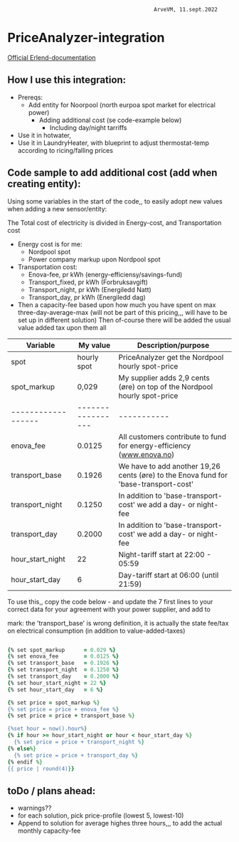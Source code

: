                                                   ArveVM, 11.sept.2022
# PriceAnalyzer-integration
[Official Erlend-documentation](https://github.com/erlendsellie/priceanalyzer)




## How I use this integration:  
- Prereqs:
  - Add entity for Noorpool (north eurpoa spot market for electrical power)
    - Adding additional cost (se code-example below)
      - Including day/night tarriffs
- Use it in hotwater, 
- Use it in LaundryHeater, with blueprint to adjust thermostat-temp according to ricing/falling prices


## Code sample to add additional cost (add when creating entity):  

Using some variables in the start of the code,, to easily adopt new values when adding a new sensor/entity:

The Total cost of electricity is divided in Energy-cost, and Transportation cost
- Energy cost is for me:
  - Nordpool spot
  - Power company markup upon Nordpool spot
- Transportation cost:
  - Enova-fee, pr kWh (energy-efficiensy/savings-fund)
  - Transport_fixed, pr kWh (Forbruksavgift)  
  - Transport_night, pr kWh (Energiledd Natt)
  - Transport_day, pr kWh (Energiledd dag)
- Then a capacity-fee based upon how much you have spent on max three-day-average-max  (will not be part of this pricing,,, will have to be set up in different solution)
Then of-course there will be added the usual value added tax upon them all


| Variable           | My value          | Description/purpose |
| ----------         | ----------------- | ------------------- |
| spot               | hourly spot       | PriceAnalyzer get the Nordpool hourly spot-price
| spot_markup        | 0,029             | My supplier adds 2,9 cents (øre) on top of the Nordpool hourly spot-price
| ------------------ |-----------------  | -----------
| enova_fee          | 0.0125            | All customers contribute to fund for energy-efficiency (www.enova.no) 
| transport_base     | 0.1926            | We have to add another 19,26 cents (øre) to the Enova fund for 'base-transport-cost'
| transport_night    | 0.1250            | In addition to 'base-transport-cost' we add a day- or night-fee
| transport_day      | 0.2000            | In addition to 'base-transport-cost' we add a day- or night-fee
| hour_start_night   | 22                | Night-tariff start at 22:00 - 05:59
| hour_start_day     | 6                 | Day-tariff start at 06:00 (until 21:59)

To use this,, copy the code below - and update the 7 first lines to your correct data for your agreement with your power supplier, and add to 

mark: the 'transport_base' is wrong definition, it is actually the state fee/tax on electrical consumption (in addition to value-added-taxes)
```ruby

{% set spot_markup      = 0.029 %}
{% set enova_fee        = 0.0125 %}
{% set transport_base   = 0.1926 %}
{% set transport_night  = 0.1250 %}
{% set transport_day    = 0.2000 %}
{% set hour_start_night = 22 %}
{% set hour_start_day   = 6 %}

{% set price = spot_markup %}
{% set price = price + enova_fee %}
{% set price = price + transport_base %}

{%set hour = now().hour%}
{% if hour >= hour_start_night or hour < hour_start_day %}
  {% set price = price + transport_night %}
{% else%}
  {% set price = price + transport_day %}
{% endif %}
{{ price | round(4)}}

```

## toDo / plans ahead:
- warnings??
- for each solution, pick price-profile (lowest 5, lowest-10)
- Append to solution for average highes three hours,,, to add the actual monthly capacity-fee